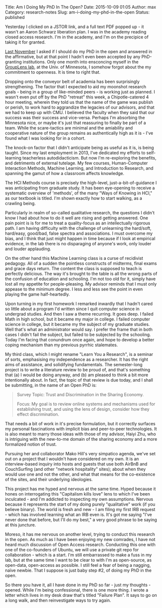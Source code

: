 Title: Am I Doing My PhD In The Open?
Date: 2015-10-09 01:05
Author: max
Category: research-notes
Slug: am-i-doing-my-phd-in-the-open
Status: published

Yesterday I clicked on a JSTOR link, and a full text PDF popped up - it wasn't an Aaron Schwarz liberation plan. I was in the academy reading closed access research. I'm in the academy, and I'm on the precipice of taking it for granted.

[Last November](http://notconfusing.com/should-i-do-my-phd-in-the-open/) I asked if I should do my PhD in the open and answered in the affirmative, but at that point I hadn't even been accepted by any PhD-granting institutions. Only one month into ensconcing myself in the [GroupLens lab](http://grouplens.org/), at the Univ. of Minnesota, I somehow forgot about the my commitment to openness. It is time to right that.

Dropping onto the conveyor belt of academia has been surprisingly strengthening. The factor that I expected to aid my moonshot research goals - being in a group of like-minded peers - is working just as planned. I wasn't even put off by the PhD "retreat" this week, a Chipotle-catered 4 hour meeting, wherein they told us that the name of the game was publish or perish, to work hard to aggrandize the legacies of our advisors, and that we had to keep up with CMU. I believed the faculty when they said that our success was their success and vice-versa. Perhaps I'm absorbing the Minnesota nice, or maybe it's just that reassuring to finally be part of a team. While the scare-tactics are minimal and the amiability and cooperative nature of the group remains as authentically high as it is - I've found what I was looking for in a cohort.

The knock-on factor that I didn't anticipate being as useful as it is, is being taught. Since my last employment in 2013, I've dedicated my efforts to self-learning teacherless autodidacticism. But now I'm re-exploring the benefits, and detriments of external tutelage. My few courses, Human-Computer Interaction Methods, Machine Learning, and Introduction to Research, and spanning the gamut of how a classroom affects knowledge.

The HCI Methods course is precisely the high-level, just-a-bit-of-guidance I was anticipating from graduate study. It has been eye-opening to receive a systematic overview of 'methods', of the many "Ways of Knowing in HCI," as our textbook is titled. I'm shown exactly how to start walking, as a crawling being.

Particularly in realm of so-called qualitative research, the questions I didn't know I had about how to do it well are rising and getting answered. One pain point is is for me to treat a quality-focus as an intellectually rigorous path. I am having difficulty with the challenge of unlearning the hard/soft, hard/easy, good/bad, false spectra and associations. I must overcome my bias, and I think that just might happen in time because if I look at empirical evidence, in the lab there is no disparaging of anyone's work, only louder and louder applauding.

On the other hand this Machine Learning class is a curse of recidivist pedagogy. All of a sudden the pointless constructs of midterms, final exams and grace days return. The content the class is supposed to teach is perfectly delicious. The way it's brought to the table is all the wrong parts of the confusion of education and schooling. I'm not too old for it, simply have lost all my appetite for people-pleasing. My advisor reminds that I must only appease to the minimum degree. I less and less see the point in even playing the game half-heartedly.

Upon turning in my first homework I remarked inwardly that I hadn't cared so little about a program I'd written since I quit computer science in undergrad studies. And then I saw a theme recurring. It goes deep. I failed Math in high school, but it became my major in college. I failed computer science in college, but it became my the subject of my graduate studies. Well that's what an administrator would say. I prefer the frame that in both cases I didn't fail the subject, but failed to be subjected by the schooling. Today I'm facing that conundrum once again, and hope to develop a better coping mechanism than my previous pyrrhic stalemates.

My third class, which I might rename "Learn You a Research", is a seminar of sorts, emphasising my independence as a researcher. It has the right aims of assistance, and solidifying fundamentals. The semester-long project is to write a literature review to be proud of, and that's something that (a) I would be doing anyway, and (b) am pleased to think a bit more intentionally about. In fact, the topic of that review is due today, and I shall be submitting, in the name of an Open PhD is:

> Survey Topic: Trust and Discrimination in the Sharing Economy.
>
> Focus: My goal is to review online systems and mechanisms used for establishing trust, and using the lens of design, consider how they effect discrimination.

That needs a bit of work in it's precise formulation, but it correctly surfaces my personal fascinations with implicit bias and peer-to-peer technologies. It is also meant to marry those ideas with those of my advisor, Haiyi Zhu, who is intriguing with the new-to-me domain of the sharing economy and a more formalized notion of trust.

Pursuing her and collaborator Mako Hill's very simpatico agenda, we've set out on a project that I wouldn't have considered on my own. It is an interview-based inquiry into hosts and guests that use both AirBnB and CouchSurfing (and other "network hospitality" sites); about when they would use one and not the other, and what that means for the co-existence of the sites, and their underlying ideologies.

This project has me hyped and nervous at the same time. Hyped because it hones on interrogating this "Capitalism kills love" lens to which I've been inculcated - and I'm addicted to inspecting my own assumptions. Nervous because it represents the start of my doing purely "qualitative" work (if you believe binary). The world is fresh and new - I am filing my first IRB request - which has involved learning what an IRB even is. It's got me saying "I've never done that before, but I'll do my best," a very good phrase to be saying at this juncture.

Moreso, it has me nervous on another level, trying to conduct this research in the open. As much as I have been enjoying my new comrades, I have not heard much discussion of Open Access research. Conducting this one with one of the co-founders of Ubuntu, we will use a private git repo for collaboration - which is a start. I'm still embarrassed to make a fuss in my lab, but at the same time I want to be clear to with I'm as open-source, as open-data, open-access as possible. I still feel a fear of being a nagging, naïve newbie. That I suppose is just baby step \#2, of doing my PhD in the open.

So there you have it, all I have done in my PhD so far - just my thoughts - opened. While I'm being confessional, there is one more thing. I wrote a letter which lives in my desk draw that's titled "Failure Plan". It says to go on a long walk, and then reinvestigate ways to try again.
